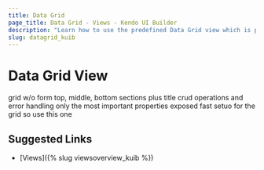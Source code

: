 ```yaml
---
title: Data Grid
page_title: Data Grid - Views - Kendo UI Builder
description: "Learn how to use the predefined Data Grid view which is provided by the Kendo UI Builder tool for creating and managing Angular and AngularJS-based web applications."
slug: datagrid_kuib
---
```


# Data Grid View

grid w/o form
top, middle, bottom sections plus title
crud operations and error handling
only the most important properties exposed
fast setuo for the grid so use this one

## Suggested Links

* [Views]({% slug viewsoverview_kuib %})
